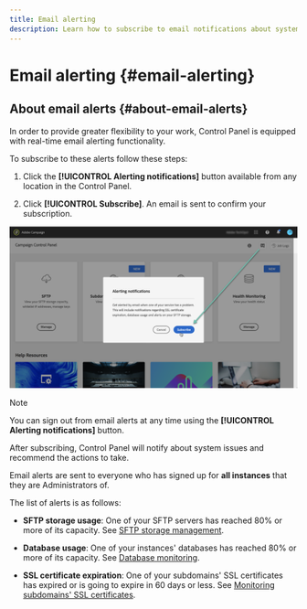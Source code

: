 ```yaml
---
title: Email alerting
description: Learn how to subscribe to email notifications about system issues on your Campaign instances
---
```


# Email alerting {#email-alerting}

## About email alerts {#about-email-alerts}

In order to provide greater flexibility to your work, Control Panel is equipped with real-time email alerting functionality.

To subscribe to these alerts follow these steps:

1. Click the **[!UICONTROL Alerting notifications]** button available from any location in the Control Panel.

1. Click **[!UICONTROL Subscribe]**. An email is sent to confirm your subscription.

![](assets/subscribing.png)

>[!NOTE]
>
>You can sign out from email alerts at any time using the **[!UICONTROL Alerting notifications]** button.

After subscribing, Control Panel will notify about system issues and recommend the actions to take.

Email alerts are sent to everyone who has signed up for **all instances** that they are Administrators of.

The list of alerts is as follows:

* **SFTP storage usage**: One of your SFTP servers has reached 80% or more of its capacity. See [SFTP storage management](../../sftp/using/sftp-storage-management.md).

* **Database usage**: One of your instances' databases has reached 80% or more of its capacity. See [Database monitoring](../../performance-monitoring/using/database-monitoring.md).

* **SSL certificate expiration**: One of your subdomains' SSL certificates has expired or is going to expire in  60 days or less. See [Monitoring subdomains' SSL certificates](../../subdomains-certificates/using/monitoring-ssl-certificates.md).

